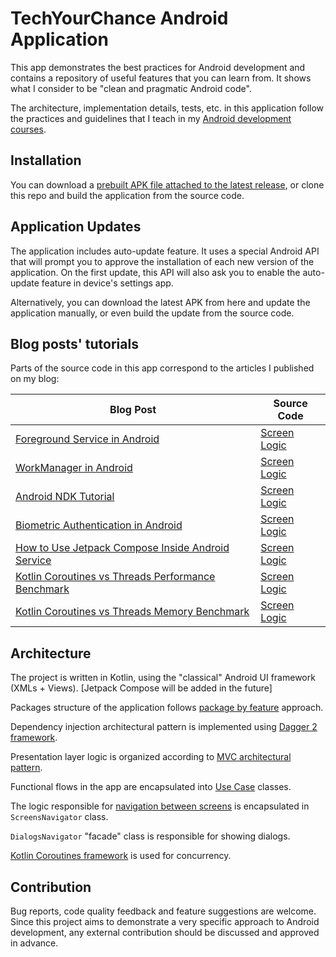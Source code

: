 # TechYourChance Android Application
This app demonstrates the best practices for Android development and contains a repository of useful features that you can learn from. It shows what I consider to be "clean and pragmatic Android code".

The architecture, implementation details, tests, etc. in this application follow the practices and guidelines that I teach in my [Android development courses](https://www.techyourchance.com/courses/).

## Installation

You can download a [prebuilt APK file attached to the latest release](https://github.com/techyourchance/TechYourChance-Android-Application/releases/latest), or clone this repo and build the application from the source code.

## Application Updates

The application includes auto-update feature. It uses a special Android API that will prompt you to approve the installation of each new version of the application. On the first update, this API will also ask you to enable the auto-update feature in device's settings app.

Alternatively, you can download the latest APK from here and update the application manually, or even build the update from the source code.

## Blog posts' tutorials

Parts of the source code in this app correspond to the articles I published on my blog:

| **Blog Post** | **Source Code** |
|---------------|-----------------|
| [Foreground Service in Android](https://www.techyourchance.com/foreground-service-in-android/) | [Screen](app/src/main/java/com/techyourchance/android/screens/foregroundservice) <br> [Logic](app/src/main/java/com/techyourchance/android/backgroundwork/foregroundservice) |
| [WorkManager in Android](https://www.techyourchance.com/work-manager-android-tutorial/) | [Screen](app/src/main/java/com/techyourchance/android/screens/workmanager) <br> [Logic](app/src/main/java/com/techyourchance/android/backgroundwork/workmanager) |
| [Android NDK Tutorial](https://www.techyourchance.com/android-ndk-tutorial/) | [Screen](app/src/main/java/com/techyourchance/android/screens/ndkbasics) <br> [Logic](app/src/main/java/com/techyourchance/android/ndk) |
| [Biometric Authentication in Android](https://www.techyourchance.com/biometric-authentication-in-android/) | [Screen](app/src/main/java/com/techyourchance/android/screens/biometricauth) <br> [Logic](app/src/main/java/com/techyourchance/android/biometric) |
| [How to Use Jetpack Compose Inside Android Service](https://www.techyourchance.com/jetpack-compose-inside-android-service/) | [Screen](https://github.com/techyourchance/TechYourChance-Android-Application/tree/master/app/src/main/java/com/techyourchance/android/screens/composeoverlay) <br> [Logic](https://github.com/techyourchance/TechYourChance-Android-Application/tree/master/app/src/main/java/com/techyourchance/android/overlay) |
| [Kotlin Coroutines vs Threads Performance Benchmark](https://www.techyourchance.com/kotlin-coroutines-vs-threads-performance-benchmark/) | [Screen](app/src/main/java/com/techyourchance/android/screens/benchmarks/backgroundtasksstartupbenchmark) <br> [Logic](app/src/main/java/com/techyourchance/android/backgroundtasksbenchmark/startup) |
| [Kotlin Coroutines vs Threads Memory Benchmark](https://www.techyourchance.com/kotlin-coroutines-vs-threads-memory-benchmark/) | [Screen](app/src/main/java/com/techyourchance/android/screens/benchmarks/backgroundtasksmemorybenchmark) <br> [Logic](app/src/main/java/com/techyourchance/android/backgroundtasksbenchmark/memory) |


## Architecture

The project is written in Kotlin, using the "classical" Android UI framework (XMLs + Views). \[Jetpack Compose will be added in the future\]

Packages structure of the application follows [package by feature](https://www.techyourchance.com/popular-package-structures/) approach.

Dependency injection architectural pattern is implemented using [Dagger 2 framework](https://www.techyourchance.com/courses/android-dependency-injection-with-dagger-and-hilt/).

Presentation layer logic is organized according to [MVC architectural pattern](https://www.techyourchance.com/mvc-android-1/).

Functional flows in the app are encapsulated into [Use Case](https://www.techyourchance.com/how-to-use-case-interactor-kotlin/) classes.

The logic responsible for [navigation between screens](https://www.techyourchance.com/navigation-between-screens-android/) is encapsulated in `ScreensNavigator` class.

`DialogsNavigator` "facade" class is responsible for showing dialogs.

[Kotlin Coroutines framework](https://www.techyourchance.com/courses/kotlin-coroutines-in-android-course/) is used for concurrency.

## Contribution

Bug reports, code quality feedback and feature suggestions are welcome. Since this project aims to demonstrate a very specific approach to Android development, any external contribution should be discussed and approved in advance.
